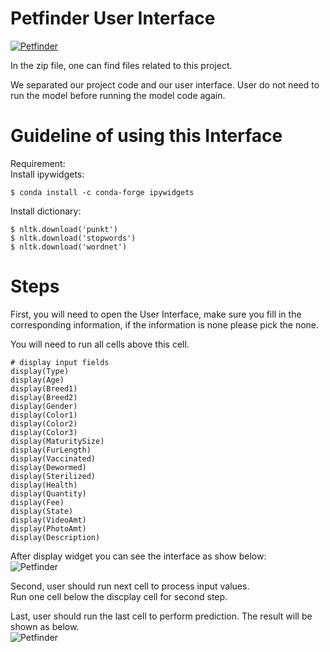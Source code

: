 <!DOCTYPE html><html><head><meta charset="utf-8"><title>Petfinder.md</title><style></style></head><body id="preview">
<h1 class="code-line" data-line-start=0 data-line-end=1><a id="Petfinder_User_Interface_0"></a>Petfinder User Interface</h1>
<p class="has-line-data" data-line-start="2" data-line-end="3"><a href="https://www.petfinder.my/"><img src="https://www.petfinder.my/favicon.png" alt="Petfinder"></a></p>
<p class="has-line-data" data-line-start="4" data-line-end="5">In the zip file, one can find files related to this project.</p>
<p class="has-line-data" data-line-start="6" data-line-end="7">We separated our project code and our user interface. User do not need to run the model before running the model code again.</p>
<h1 class="code-line" data-line-start=8 data-line-end=9><a id="Guideline_of_using_this_Interface_8"></a>Guideline of using this Interface</h1>
<p class="has-line-data" data-line-start="10" data-line-end="12">Requirement:<br>
Install ipywidgets:</p>
<pre><code class="has-line-data" data-line-start="13" data-line-end="15" class="language-sh">$ conda install -c conda-forge ipywidgets
</code></pre>
<p class="has-line-data" data-line-start="15" data-line-end="16">Install dictionary:</p>
<pre><code class="has-line-data" data-line-start="17" data-line-end="21" class="language-sh">$ nltk.download(<span class="hljs-string">'punkt'</span>)
$ nltk.download(<span class="hljs-string">'stopwords'</span>)
$ nltk.download(<span class="hljs-string">'wordnet'</span>)
</code></pre>
<h1 class="code-line" data-line-start=24 data-line-end=25><a id="Steps_24"></a>Steps</h1>
<p class="has-line-data" data-line-start="25" data-line-end="26">First, you will need to open the User Interface, make sure you fill in the corresponding information, if the information is none please pick the none.</p>
<p class="has-line-data" data-line-start="27" data-line-end="28">You will need to run all cells above this cell.</p>
<pre><code class="has-line-data" data-line-start="29" data-line-end="51" class="language-sh"><span class="hljs-comment"># display input fields</span>
display(Type)
display(Age)
display(Breed1)
display(Breed2)
display(Gender)
display(Color1)
display(Color2)
display(Color3)
display(MaturitySize)
display(FurLength)
display(Vaccinated)
display(Dewormed)
display(Sterilized)
display(Health)
display(Quantity)
display(Fee)
display(State)
display(VideoAmt)
display(PhotoAmt)
display(Description)
</code></pre>
<p class="has-line-data" data-line-start="52" data-line-end="54">After display widget you can see the interface as show below:<br>
<img src="https://user-images.githubusercontent.com/31749096/80933958-d61aa200-8d93-11ea-8598-5ef6d78e05b0.jpeg" alt="Petfinder"></p>
<p class="has-line-data" data-line-start="55" data-line-end="57">Second, user should run next cell to process input values.<br>
Run one cell below the discplay cell for second step.</p>
<p class="has-line-data" data-line-start="59" data-line-end="61">Last, user should run the last cell to perform prediction. The result will be shown as below.<br>
<img src="https://user-images.githubusercontent.com/31749096/80933971-e7fc4500-8d93-11ea-8ed5-53d19e1bea6a.jpeg" alt="Petfinder"></p>
</body></html>